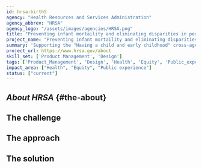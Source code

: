 ```yaml
---
id: hrsa-birth5
agency: "Health Resources and Services Administration"
agency_abbrev: "HRSA"
agency_logo: "/assets/images/agencies/HRSA.png"
title: "Preventing infant mortaility and eliminating disparities in perinatal outcomes"
project_name: "Preventing infant mortaility and eliminating disparities in perinatal outcomes"
summary: 'Supporting the "Having a child and early childhood" cross-agency life experience project at the Health Resources and Services Administration.'
project_url: https://www.hrsa.gov/about
skill_set: ['Product Management', 'Design']
tags: ['Product_Management', 'Design', 'Health', 'Equity', 'Public_experience']
impact_area: ["Health", "Equity", "Public experience"]
status: ["current"]
---
```


## *About HRSA* {#the-about}

## The challenge

## The approach

## The solution 